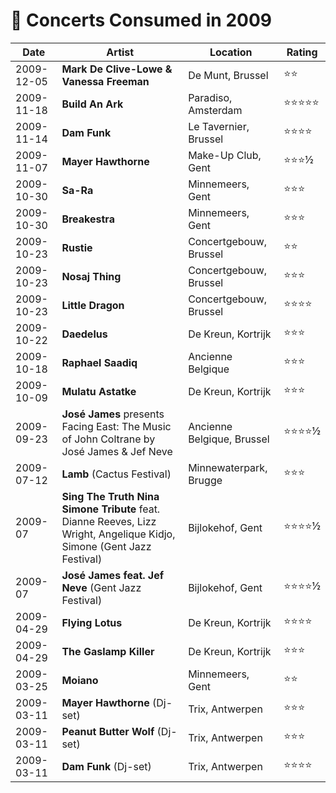 # 🎤 Concerts Consumed in 2009

| Date | Artist | Location | Rating |
| --- | --- | --- | --- |
| 2009-12-05 | **Mark De Clive-Lowe & Vanessa Freeman** | De Munt, Brussel | ⭐️️⭐️️ |
| 2009-11-18 | **Build An Ark** | Paradiso, Amsterdam | ⭐️️⭐️️⭐️️⭐⭐️️ |
| 2009-11-14 | **Dam Funk** | Le Tavernier, Brussel | ⭐️️⭐️️⭐️️⭐️️ |
| 2009-11-07 | **Mayer Hawthorne** | Make-Up Club, Gent | ⭐️️⭐️️⭐️½ |
| 2009-10-30 | **Sa-Ra** | Minnemeers, Gent | ⭐️️⭐️️⭐️️️ |
| 2009-10-30 | **Breakestra** | Minnemeers, Gent | ⭐️️⭐️️⭐️️ |
| 2009-10-23 | **Rustie** | Concertgebouw, Brussel | ⭐️️⭐️️ |
| 2009-10-23 | **Nosaj Thing** | Concertgebouw, Brussel | ⭐️️⭐️️⭐️️ |
| 2009-10-23 | **Little Dragon** | Concertgebouw, Brussel | ⭐️️⭐️️⭐️️⭐️️ |
| 2009-10-22 | **Daedelus** | De Kreun, Kortrijk | ⭐️️⭐️️⭐️️ |
| 2009-10-18 | **Raphael Saadiq** | Ancienne Belgique | ⭐️️⭐️️⭐️️️ |
| 2009-10-09 | **Mulatu Astatke** | De Kreun, Kortrijk | ⭐️️⭐️️⭐️️️ |
| 2009-09-23 | **José James** presents Facing East: The Music of John Coltrane by José James & Jef Neve | Ancienne Belgique, Brussel | ⭐️️⭐️️⭐️️️⭐️️️½ |
| 2009-07-12 | **Lamb** (Cactus Festival) | Minnewaterpark, Brugge | ⭐️️⭐️️⭐️️️ |
| 2009-07 | **Sing The Truth Nina Simone Tribute** feat. Dianne Reeves, Lizz Wright, Angelique Kidjo, Simone (Gent Jazz Festival) | Bijlokehof, Gent | ⭐️️⭐️️️⭐️⭐½️️️ |
| 2009-07 | **José James feat. Jef Neve**  (Gent Jazz Festival) | Bijlokehof, Gent | ⭐️️⭐️️️⭐️⭐½️️️ |
| 2009-04-29 | **Flying Lotus** | De Kreun, Kortrijk | ⭐️️⭐️️⭐️️️⭐️️️ |
| 2009-04-29 | **The Gaslamp Killer** | De Kreun, Kortrijk | ⭐️️⭐️️⭐️️️ |
| 2009-03-25 | **Moiano** | Minnemeers, Gent | ⭐️️⭐️️ |
| 2009-03-11 | **Mayer Hawthorne** (Dj-set) | Trix, Antwerpen | ⭐️️⭐️️⭐️️️ |
| 2009-03-11 | **Peanut Butter Wolf** (Dj-set) | Trix, Antwerpen | ⭐️️⭐️️⭐️️️ |
| 2009-03-11 | **Dam Funk** (Dj-set) | Trix, Antwerpen | ⭐️️⭐️️⭐️️️⭐️️️ |
